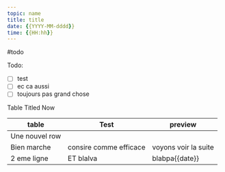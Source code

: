 ```yaml
---
topic: name
title: title
date: {{YYYY-MM-dddd}}
time: {{HH:hh}}
---
```


#todo


Todo:

 - [ ] test 
 - [ ] ec ca aussi
 - [ ] toujours pas grand chose

Table Titled Now

| table       | Test                   | preview              |
| ----------- | ---------------------- | -------------------- |
| Une nouvel row            |                        |                      |
| Bien marche | consire comme efficace | voyons voir la suite |
| 2 eme ligne | ET blalva              | blabpa{{date}}       |
